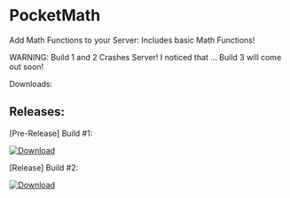 # PocketMath
Add Math Functions to your Server: Includes basic Math Functions!

WARNING: Build 1 and 2 Crashes Server! I noticed that ... Build 3 will come out soon!

Downloads:

## Releases:

[Pre-Release] Build #1:

<a href = "https://github.com/SWNetworkDevelopers/PocketMath/archive/Pre-Release.zip">![Download](http://1.bp.blogspot.com/-FcmLlS5BGas/VUzfSCHLL0I/AAAAAAAAZuc/4-zKscFwv7w/s1600/download-button-png-azul-reflexo.png)</a>

[Release] Build #2:

<a href = "https://github.com/SWNetworkDevelopers/PocketMath/archive/Release.zip">![Download](http://1.bp.blogspot.com/-FcmLlS5BGas/VUzfSCHLL0I/AAAAAAAAZuc/4-zKscFwv7w/s1600/download-button-png-azul-reflexo.png)</a>
